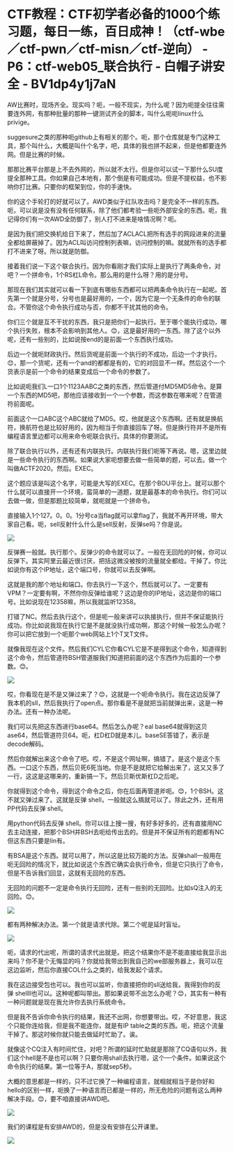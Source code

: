 # CTF教程：CTF初学者必备的1000个练习题，每日一练，百日成神！（ctf-wbe／ctf-pwn／ctf-misn／ctf-逆向） - P6：ctf-web05_联合执行 - 白帽子讲安全 - BV1dp4y1j7aN

AW比赛时，现场齐全。现实吗？呃，一般不现实，为什么呢？因为呃提全往往需要连外网，有那种批量的那种一键测试齐全的脚本，叫什么呃呃linux什么privige。

suggesure之类的那种呃github上有相关的那个。呃，那个仓库就是专门这种工具，那个叫什么，大概是叫什个名字，吧，具体的我也拼不起来，但是他都要连外网。但是比赛的时候。

那那比赛平台那是上不去外网的，所以就不太行。但是你可以试一下那什么SU度提全那种工具。你如果自己本地有，那个倒是有可能成功。但是不提权益，也不影响你打比赛。只要你的框架到位，你的手速快。

你的这个手轮打的好就可以了。AWD类似于红队攻击吗？是完全不一样的东西。呃，可以说是没有没有任何联系，除了他们都考验一些呃外部安全的东西。呃，我记得你们有一次AWD全防御了，别人打不进来是啥情况啊？呃。

是因为我们把交换机给日下来了，然后加了ACLACL把所有选手的网段进来的流量全都给屏蔽掉了。因为ACL叫访问控制列表嘛，访问控制的嘛。就就所有的选手都打不进来了呀。所以就是防御。

接着我们说一下这个联合执行。因为你看刚才我们实际上是执行了两条命令，对吧？一个拼命令，1个RS杠L命令。那么用的是什么呀？用的是分号。

那现在我们其实就可以看一下到底有哪些东西都可以把两条命令执行在一起呢。首先第一个就是分号，分号也是最好用的，一个，因为它是一个无条件的命令的联合。不管你这个命令执行成功与否，你都不干扰其他的命令。

你们三个就是互不干扰的东西，我只是把你们一起执行。至于哪个能执行成功，哪个执行失败，根本不会影响到其他人。😊，这是最好用的一东西。除了这个以外呢，还有一些别的，比如说按end的是前面一个东西执行成功。

后边一个就呃财政执行。然后货呢是前面一个执行的不成功，后边一个才执行。😊，那一个货呢，还有一个and的都都是有的，它的对回显不一样。然后这个一个货表示是前一个命令的结果变成后一个命令的参数了。

比如说呃我们L一口1个1123AABC之类的东西，然后管道付MD5MD5命令。是算一个东西的MD5吧，那他应该接收到一个一个参数，而这参数在哪来呢？在管道符前面呢。

前面这个一口ABC这个ABC就给了MD5。哎，他就是这个东西啊。还有就是换航符，换航符也是比较好用的，因为相当于你直接回车了呀。但是换行符并不是所有编程语言里边都可以用来命令呃联合执行。具体的你要测试。

除了联合执行以外，还有还有内联执行。内联执行我们呃等下再说。嗯，这里边就是一些命令执行的东西啊。如果说大家呃想要去做一些简单的题，可以去。做一个叫做ACTF2020。然后。EXEC。

这个题应该是叫这个名字，可能是大写的EXEC。在那个BOU平台上。就可以那个什么就可以直接开一个环境，蛮简单的一道题，就是最基本的命令执行。你们可以去做一做，但是那题比较简单，就呃就是一个拼命令。

直接输入1个127。0。0。1分号ca当flag就可以拿flag了，我就不再开环境，带大家自己看。呃，sell反射什么什么是sell反射，反弹se吗？你是说。



![](img/801db5a13c872a3248f47cb525ce0763_1.png)

反弹赛一般就。执行那个。反弹少的命令就可以了。一般在无回险的时候，你可以反弹下。其实阿里云最近很讨厌，把括这微没被按的流量就全都给。干掉了。你比如说你有这个IP地址，这个端口号，你就可以去反弹啊。

这就是我的那个地址和端口。你去执行一下这个，然后就可以了。一定要有VPM？一定要有啊，不然你你反弹给谁呢？这边是你的IP地址，这边是你的端口号。比如说现在12358嘛，所以我就监听12358。

打错了NC。然后去执行这个，但是呃一般来讲可以执接执行，但并不保证能执行成功。你比如说我现在执行它是不是就没执行成功啊，那这个时候一般怎么办呢？你可以把它放到一个呃那个web网站上1个T叉T文件。

就像我现在这个文件。然后我们CYL它你看CYL它是不是得到这个命令，知道得到这个命令，然后管道符BSH管道服我们知道把前面的这个东西作为后面的一个参数。😊。



![](img/801db5a13c872a3248f47cb525ce0763_3.png)

哎，你看现在是不是又弹过来了？😊，这就是一个呃命令执行。我在这边反弹了我本机的sll，然后我执行了open点。那你看是不是就把当前就弹出来，这是一种办法。还有一种办法呢。

我们可以先把这东西进行base64。然后怎么办呢？eal base64就得到这贝ase64，然后管道符贝64。呃，杠D杠D就是本儿。baseSE答错了，表示是decode解码。

然后你就解出来这个命令了吧。哎，不是这个网址啊，搞错了。是这个是这个东西。一口这个东西，然后贝死6死当地。你是不是就把它给解出来了，这又又多了一行，这这是这哪来的，重新搞一下。然后贝斯优斯杠D之后呢。

你就得到这个命令，得到这个命令之后，你在后面再管道斧呃。😊，1个BSH。这不就又弹过来了。这就是反弹 shell，一般就这么搞就可以了。除此之外，还有用PP代码去反弹 shell。

用python代码去反弹 shell。你可以往上搜一搜，有好多好多的，还有直接用NC去主动连接，把那个BSH并BSH去呃给传出去的。但是并不保证所有的题都有NC但这东西只要是lin有。

有BSA是这个东西。就可以用了，所以这是比较万能的方法。反弹shall一般用在呃无回险的情况下，就比如说这个东西它确实会执行命令，但是它只执行了命令，但是不告诉我们回显，这就有无回险的东西。

无回险的问题不一定是命令执行无回险，还有一些别的无回险。比如sQ注入的无回险。😊。

![](img/801db5a13c872a3248f47cb525ce0763_5.png)

都有两种解决办法。第一个就是请求代除。第二个呢是延时盲址。

![](img/801db5a13c872a3248f47cb525ce0763_7.png)

呃，请求的代出呢，所谓的请求代出就是。把这个结果你不是不能直接给我显示出来吗？你不是个无悔显的吗？你就给我带出到我自己的we部服务器上，我可以在这边监听，然后你直接COL什么之类的，给我发起个请求。

我在这边接受包也可以。我也可以监听，你直接把你的sll送给我，我得到你的反弹 shellll也可以。这种呢都叫带出。那如果说带不出怎么办呢？😊，其实有一种有一种问题就是现在我允许你去执行系统命令。

但是我不告诉你命令执行的结果，我还不出网，你想要带出。哎，不好意思，我这个只能你连给我，但是我不能连你，就是有IP table之类的东西。呃，把这个流量干掉了。那这时候你就只能去做延时忙助了。诶。

就像这个CQ注入有时间忙住，对吧？所谓的延时忙助就是那除了CQ语句以外，我们这个hell是不是也可以啊？只要你用shall去执行嗯，这个一个条件。如果说这个命令执行的结果。第一位等于A，那就sep5秒。

大概的意思都是一样的，只不过它换了一种编程语言，就相就相当于是你好和hello的区别一样，呃换了一种语言而已都是一样的，所无危险的问题有这么两种解决手段。😊，要不咱直接讲AWD吧。



![](img/801db5a13c872a3248f47cb525ce0763_9.png)

我们的课程是有安排AWD的，但是没有安排在公开课里。

![](img/801db5a13c872a3248f47cb525ce0763_11.png)